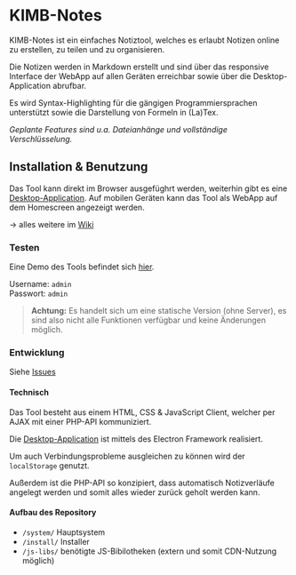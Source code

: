 # KIMB-Notes

KIMB-Notes ist ein einfaches Notiztool, welches es erlaubt Notizen online zu erstellen, zu teilen und zu organisieren.

Die Notizen werden in Markdown erstellt und sind über das responsive Interface der WebApp auf allen Geräten erreichbar sowie über die Desktop-Application abrufbar.

Es wird Syntax-Highlighting für die gängigen Programmiersprachen unterstützt sowie die Darstellung von Formeln in (La)Tex.

*Geplante Features sind u.a. Dateianhänge und vollständige Verschlüsselung.*

## Installation & Benutzung
Das Tool kann direkt im Browser ausgefüghrt werden, weiterhin gibt es eine [Desktop-Application](https://github.com/kimbtech/KIMB-Notes-Desktop/). Auf mobilen Geräten kann das Tool als WebApp auf dem Homescreen angezeigt werden.

&rarr; alles weitere im [Wiki](https://github.com/kimbtech/KIMB-Notes/wiki/)

### Testen
Eine Demo des Tools befindet sich [hier](https://kimbtech.github.io/KIMB-Notes/system/).

Username: `admin`  
Passwort: `admin`

>
> **Achtung:** Es handelt sich um eine statische Version (ohne Server), es sind also nicht alle Funktionen verfügbar 
> und keine Änderungen möglich.
>

### Entwicklung
Siehe [Issues](https://github.com/kimbtech/KIMB-Notes/issues)

#### Technisch
Das Tool besteht aus einem HTML, CSS & JavaScript Client, welcher per AJAX mit einer PHP-API kommuniziert.

Die [Desktop-Application](https://github.com/kimbtech/KIMB-Notes-Desktop/) ist mittels des Electron Framework realisiert.

Um auch Verbindungsprobleme ausgleichen zu können wird der `localStorage` genutzt.

Außerdem ist die PHP-API so konzipiert, dass automatisch Notizverläufe angelegt werden und somit alles wieder zurück geholt werden kann.

#### Aufbau des Repository
- `/system/` Hauptsystem
- `/install/` Installer
- `/js-libs/` benötigte JS-Bibilotheken (extern und somit CDN-Nutzung möglich)
